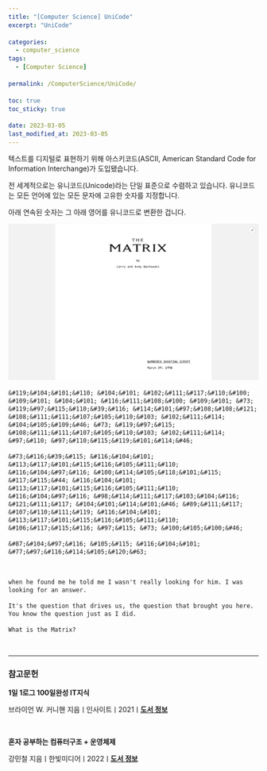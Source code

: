 ```yaml
---
title: "[Computer Science] UniCode"
excerpt: "UniCode"

categories:
  - computer_science
tags:
  - [Computer Science]

permalink: /ComputerScience/UniCode/

toc: true
toc_sticky: true

date: 2023-03-05
last_modified_at: 2023-03-05
---
```


텍스트를 디지털로 표현하기 위해 아스키코드(ASCII, American Standard Code for Information Interchange)가 도입됐습니다.

전 세계적으로는 유니코드(Unicode)라는 단일 표준으로 수렴하고 있습니다. 유니코드는 모든 언어에 있는 모든 문자에 고유한 숫자를 지정합니다.

아래 연속된 숫자는 그 아래 영어를 유니코드로 변환한 겁니다.

![uniCode](/assets/images/posts_img/uniCode.jpg)

```
&#119;&#104;&#101;&#110; &#104;&#101; &#102;&#111;&#117;&#110;&#100; &#109;&#101; &#104;&#101; &#116;&#111;&#108;&#100; &#109;&#101; &#73; &#119;&#97;&#115;&#110;&#39;&#116; &#114;&#101;&#97;&#108;&#108;&#121; &#108;&#111;&#111;&#107;&#105;&#110;&#103; &#102;&#111;&#114; &#104;&#105;&#109;&#46; &#73; &#119;&#97;&#115; &#108;&#111;&#111;&#107;&#105;&#110;&#103; &#102;&#111;&#114; &#97;&#110; &#97;&#110;&#115;&#119;&#101;&#114;&#46;

&#73;&#116;&#39;&#115; &#116;&#104;&#101; &#113;&#117;&#101;&#115;&#116;&#105;&#111;&#110; &#116;&#104;&#97;&#116; &#100;&#114;&#105;&#118;&#101;&#115; &#117;&#115;&#44; &#116;&#104;&#101; &#113;&#117;&#101;&#115;&#116;&#105;&#111;&#110; &#116;&#104;&#97;&#116; &#98;&#114;&#111;&#117;&#103;&#104;&#116; &#121;&#111;&#117; &#104;&#101;&#114;&#101;&#46; &#89;&#111;&#117; &#107;&#110;&#111;&#119; &#116;&#104;&#101; &#113;&#117;&#101;&#115;&#116;&#105;&#111;&#110; &#106;&#117;&#115;&#116; &#97;&#115; &#73; &#100;&#105;&#100;&#46;

&#87;&#104;&#97;&#116; &#105;&#115; &#116;&#104;&#101; &#77;&#97;&#116;&#114;&#105;&#120;&#63;
```

<br>

```
when he found me he told me I wasn't really looking for him. I was looking for an answer.

It's the question that drives us, the question that brought you here. You know the question just as I did.

What is the Matrix?
```

<br>

---

### 참고문헌

**1일 1로그 100일완성 IT지식**

브라이언 W. 커니핸 지음ㅣ인사이트ㅣ2021ㅣ[**도서 정보**](https://product.kyobobook.co.kr/detail/S000001033125)

<br>

**혼자 공부하는 컴퓨터구조 + 운영체제**

강민철 지음ㅣ한빛미디어ㅣ2022ㅣ[**도서 정보**](https://product.kyobobook.co.kr/detail/S000061584886)
